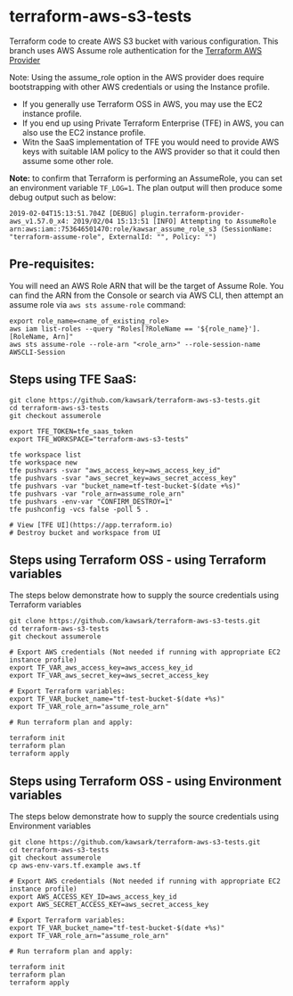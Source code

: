 # terraform-aws-s3-tests
Terraform code to create AWS S3 bucket with various configuration. This branch uses AWS Assume role authentication for the [Terraform AWS Provider](https://www.terraform.io/docs/providers/aws/#assume-role)

Note: Using the assume_role option in the AWS provider does require bootstrapping with other AWS credentials or using the Instance profile. 
- If you generally use Terraform OSS in AWS, you may use the EC2 instance profile. 
- If you end up using Private Terraform Enterprise (TFE) in AWS, you can also use the EC2 instance profile.
- Witn the SaaS implementation of TFE you would need to provide AWS keys with suitable IAM policy to the AWS provider so that it could then assume some other role.

**Note:** to confirm that Terraform is performing an AssumeRole, you can set an environment variable `TF_LOG=1`. The plan output will then produce some debug output such as below:
```
2019-02-04T15:13:51.704Z [DEBUG] plugin.terraform-provider-aws_v1.57.0_x4: 2019/02/04 15:13:51 [INFO] Attempting to AssumeRole arn:aws:iam::753646501470:role/kawsar_assume_role_s3 (SessionName: "terraform-assume-role", ExternalId: "", Policy: "")
```

## Pre-requisites:
You will need an AWS Role ARN that will be the target of Assume Role. You can find the ARN from the Console or search via AWS CLI, then attempt an assume role via `aws sts assume-role` command:
```
export role_name=<name_of_existing_role>
aws iam list-roles --query "Roles[?RoleName == '${role_name}'].[RoleName, Arn]"
aws sts assume-role --role-arn "<role_arn>" --role-session-name AWSCLI-Session
```

## Steps using TFE SaaS:
```
git clone https://github.com/kawsark/terraform-aws-s3-tests.git
cd terraform-aws-s3-tests
git checkout assumerole

export TFE_TOKEN=tfe_saas_token
export TFE_WORKSPACE="terraform-aws-s3-tests"

tfe workspace list
tfe workspace new
tfe pushvars -svar "aws_access_key=aws_access_key_id"
tfe pushvars -svar "aws_secret_key=aws_secret_access_key"
tfe pushvars -var "bucket_name=tf-test-bucket-$(date +%s)"
tfe pushvars -var "role_arn=assume_role_arn"
tfe pushvars -env-var "CONFIRM_DESTROY=1"
tfe pushconfig -vcs false -poll 5 .

# View [TFE UI](https://app.terraform.io)
# Destroy bucket and workspace from UI
```

## Steps using Terraform OSS - using Terraform variables
The steps below demonstrate how to supply the source credentials using Terraform variables
```
git clone https://github.com/kawsark/terraform-aws-s3-tests.git
cd terraform-aws-s3-tests
git checkout assumerole

# Export AWS credentials (Not needed if running with appropriate EC2 instance profile)
export TF_VAR_aws_access_key=aws_access_key_id
export TF_VAR_aws_secret_key=aws_secret_access_key

# Export Terraform variables:
export TF_VAR_bucket_name="tf-test-bucket-$(date +%s)"
export TF_VAR_role_arn="assume_role_arn"

# Run terraform plan and apply:

terraform init
terraform plan 
terraform apply 
```

## Steps using Terraform OSS - using Environment variables
The steps below demonstrate how to supply the source credentials using Environment variables
```
git clone https://github.com/kawsark/terraform-aws-s3-tests.git
cd terraform-aws-s3-tests
git checkout assumerole
cp aws-env-vars.tf.example aws.tf

# Export AWS credentials (Not needed if running with appropriate EC2 instance profile)
export AWS_ACCESS_KEY_ID=aws_access_key_id
export AWS_SECRET_ACCESS_KEY=aws_secret_access_key

# Export Terraform variables:
export TF_VAR_bucket_name="tf-test-bucket-$(date +%s)"
export TF_VAR_role_arn="assume_role_arn"

# Run terraform plan and apply:

terraform init
terraform plan 
terraform apply 
```
